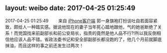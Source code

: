 layout: weibo
date: 2017-04-25 01:25:49
---
2017-04-25 01:25:49  &nbsp;&nbsp;&nbsp;&nbsp;&nbsp;&nbsp; 来自 <a href="http://app.weibo.com/t/feed/9ksdit" rel="nofollow">iPhone客户端</a>
郭一身旗袍打扮谈吐自若面容紧致，颇给人一种踏实感。据说他现在的妻子当年死心踏地跟他，气的她爸断绝了关系！而党国找来前副部长和前公安局长，指责的竟然是他人品不行?!所以我反倒相信他应该人品不错。省政法委书记和安全部副部长都没跑的了，他几个月前就脚底抹油，而且这样的事之前还发生过两次！ ​​​
